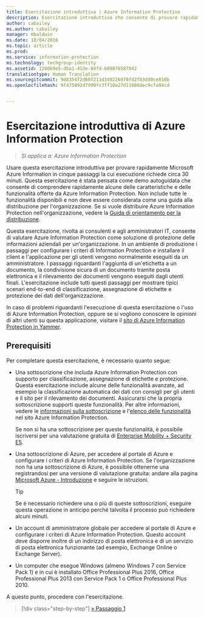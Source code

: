 ```yaml
---
title: Esercitazione introduttiva | Azure Information Protection
description: Esercitazione introduttiva che consente di provare rapidamente Microsoft Azure Information Protection nell&quot;organizzazione. L&quot;esecuzione dell&quot;esercitazione richiede circa 30 minuti.
author: cabailey
ms.author: cabailey
manager: mbaldwin
ms.date: 10/04/2016
ms.topic: article
ms.prod: 
ms.service: information-protection
ms.technology: techgroup-identity
ms.assetid: 1260b9e5-dba1-41de-84fd-609076587842
translationtype: Human Translation
ms.sourcegitcommit: 9d8354f2d68f211d349226970fd2f83dd0ce810b
ms.openlocfilehash: 9f475892d7999fc3ff10a27d11986dec9cfa94cd


---
```


# <a name="quick-start-tutorial-for-azure-information-protection"></a>Esercitazione introduttiva di Azure Information Protection 

>*Si applica a: Azure Information Protection*

Usare questa esercitazione introduttiva per provare rapidamente Microsoft Azure Information in cinque passaggi la cui esecuzione richiede circa 30 minuti. Questa esercitazione è stata pensata come demo autoguidata che consente di comprendere rapidamente alcune delle caratteristiche e delle funzionalità offerte da Azure Information Protection. Non include tutte le funzionalità disponibili e non deve essere considerata come una guida alla distribuzione per l'organizzazione. Se si vuole distribuire Azure Information Protection nell'organizzazione, vedere la [Guida di orientamento per la distribuzione](../plan-design/deployment-roadmap.md). 

Questa esercitazione, rivolta ai consulenti e agli amministratori IT, consente di valutare Azure Information Protection come soluzione di protezione delle informazioni aziendali per un'organizzazione. In un ambiente di produzione i passaggi per configurare i criteri di Information Protection e installare il client e l'applicazione per gli utenti vengono normalmente eseguiti da un amministratore. I passaggi riguardanti l'aggiunta di un'etichetta a un documento, la condivisione sicura di un documento tramite posta elettronica e il rilevamento dei documenti vengono eseguiti dagli utenti finali. L'esercitazione include tutti questi passaggi per mostrare tipici scenari end-to-end di classificazione, assegnazione di etichette e protezione dei dati dell'organizzazione. 

In caso di problemi riguardanti l'esecuzione di questa esercitazione o l'uso di Azure Information Protection, oppure se si vogliono conoscere le opinioni di altri utenti su questa applicazione, visitare il [sito di Azure Information Protection in Yammer](https://www.yammer.com/askipteam/#/threads/inGroup?type=in_group&feedId=8652489&view=all).

## <a name="prerequisites"></a>Prerequisiti 
Per completare questa esercitazione, è necessario quanto segue:

- Una sottoscrizione che includa Azure Information Protection con supporto per classificazione, assegnazione di etichette e protezione. Questa esercitazione include alcune delle funzionalità avanzate, ad esempio la classificazione automatica dei dati con consigli per gli utenti e il sito per il rilevamento dei documenti. Assicurarsi che la propria sottoscrizione supporti queste funzionalità. Per altre informazioni, vedere le [informazioni sulla sottoscrizione](https://www.microsoft.com/en-us/cloud-platform/azure-information-protection-pricing) e l'[elenco delle funzionalità](https://www.microsoft.com/en-us/cloud-platform/azure-information-protection-features) nel sito Azure Information Protection.
    
    Se non si ha una sottoscrizione per queste funzionalità, è possibile iscriversi per una valutazione gratuita di [Enterprise Mobility + Security E5](https://portal.office.com/Signup/Signup.aspx?OfferId=87dd2714-d452-48a0-a809-d2f58c4f68b7).
    
- Una sottoscrizione di Azure, per accedere al portale di Azure e configurare i criteri di Azure Information Protection. Se l'organizzazione non ha una sottoscrizione di Azure, è possibile ottenerne una registrandosi per una versione di valutazione gratuita: andare alla pagina [Microsoft Azure - Introduzione](https://account.windowsazure.com/organization) e seguire le istruzioni.

  > [!TIP] 
  > Se è necessario richiedere una o più di queste sottoscrizioni, eseguire questa operazione in anticipo perché talvolta il processo può richiedere alcuni minuti.

- Un account di amministratore globale per accedere al portale di Azure e configurare i criteri di Azure Information Protection. Questo account deve disporre inoltre di un indirizzo di posta elettronica e di un servizio di posta elettronica funzionante (ad esempio, Exchange Online o Exchange Server).

- Un computer che esegue Windows (almeno Windows 7 con Service Pack 1) e in cui è installato Office Professional Plus 2016, Office Professional Plus 2013 con Service Pack 1 o Office Professional Plus 2010. 

A questo punto, procedere con l'esercitazione.

>[!div class="step-by-step"]
[&#187; Passaggio 1](infoprotect-tutorial-step1.md)





<!--HONumber=Nov16_HO2-->


